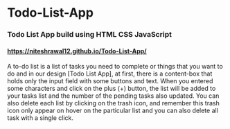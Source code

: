 # Todo-List-App
### Todo List App build using HTML CSS JavaScript 
#### https://niteshrawal12.github.io/Todo-List-App/
A to-do list is a list of tasks you need to complete or things that you want to do and in our design [Todo List App], at first, there is a content-box that holds only the input field with some buttons and text. When you entered some characters and click on the plus (+) button, the list will be added to your tasks list and the number of the pending tasks also updated. You can also delete each list by clicking on the trash icon, and remember this trash icon only appear on hover on the particular list and you can also delete all task with a single click. 
